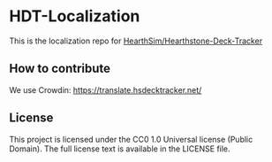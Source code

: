 # HDT-Localization
This is the localization repo for [HearthSim/Hearthstone-Deck-Tracker](https://github.com/HearthSim/Hearthstone-Deck-Tracker)


## How to contribute

We use Crowdin: https://translate.hsdecktracker.net/


## License

This project is licensed under the CC0 1.0 Universal license (Public Domain).
The full license text is available in the LICENSE file.
